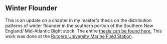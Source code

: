 **Winter Flounder**
---  

This is an update on a chapter in my master's thesis on the distribution patterns of winter flounder in the southern portion of the Southern New England/ Mid-Atlantic Bight stock. The entire [thesis can be found here.](https://rucore.libraries.rutgers.edu/rutgers-lib/47342/)  This work was done at the [Rutgers University Marine Field Station](https://marine.rutgers.edu/main/rumfs). 
